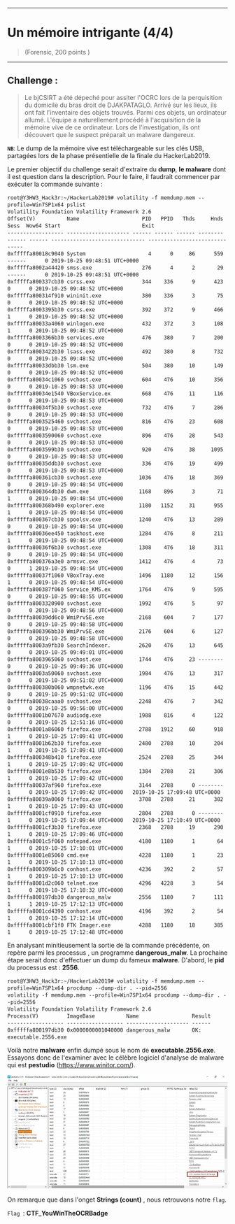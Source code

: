* * *
# Un mémoire intrigante (4/4)
> (Forensic, 200 points )
---
## Challenge :
> Le bjCSIRT a été dépeché pour assiter l'OCRC lors de la perquisition du domicile du bras droit de DJAKPATAGLO. Arrivé sur les lieux, ils ont fait l'inventaire des objets trouvés. Parmi ces objets, un ordinateur allumé. L'équipe a naturellement procédé à l'acquisition de la mémoire vive de ce ordinateur. Lors de l'investigation, ils ont découvert que le suspect préparait un malware dangereux.


**```NB```**: Le dump de la mémoire vive est téléchargeable sur les clés USB, partagées lors de la phase présentielle de la finale du HackerLab2019. 

Le premier objectif du challenge serait d'extraire du **dump**, **le malware** dont il est question dans la description. Pour le faire, il faudrait commencer par exécuter la commande suivante :

```console 
root@Y3HW3_Hack3r:~/HackerLab2019# volatility -f memdump.mem --profile=Win7SP1x64 pslist
Volatility Foundation Volatility Framework 2.6
Offset(V)          Name                    PID   PPID   Thds     Hnds   Sess  Wow64 Start                          Exit                          
------------------ -------------------- ------ ------ ------ -------- ------ ------ ------------------------------ ------------------------------
0xfffffa80018c9040 System                    4      0     86      559 ------      0 2019-10-25 09:48:51 UTC+0000                                 
0xfffffa8002a44420 smss.exe                276      4      2       29 ------      0 2019-10-25 09:48:51 UTC+0000                                 
0xfffffa800337cb30 csrss.exe               344    336      9      423      0      0 2019-10-25 09:48:52 UTC+0000                                 
0xfffffa800314f910 wininit.exe             380    336      3       75      0      0 2019-10-25 09:48:52 UTC+0000                                 
0xfffffa8003395b30 csrss.exe               392    372      9      466      1      0 2019-10-25 09:48:52 UTC+0000                                 
0xfffffa80033a4060 winlogon.exe            432    372      3      108      1      0 2019-10-25 09:48:52 UTC+0000                                 
0xfffffa8003366b30 services.exe            476    380      7      200      0      0 2019-10-25 09:48:52 UTC+0000                                 
0xfffffa8003422b30 lsass.exe               492    380      8      732      0      0 2019-10-25 09:48:52 UTC+0000                                 
0xfffffa80033dbb30 lsm.exe                 504    380     10      149      0      0 2019-10-25 09:48:52 UTC+0000                                 
0xfffffa80034c1060 svchost.exe             604    476     10      356      0      0 2019-10-25 09:48:53 UTC+0000                                 
0xfffffa80034e1540 VBoxService.ex          668    476     11      116      0      0 2019-10-25 09:48:53 UTC+0000                                 
0xfffffa80034f5b30 svchost.exe             732    476      7      286      0      0 2019-10-25 09:48:53 UTC+0000                                 
0xfffffa8003525460 svchost.exe             816    476     23      608      0      0 2019-10-25 09:48:53 UTC+0000                                 
0xfffffa8003590060 svchost.exe             896    476     28      543      0      0 2019-10-25 09:48:53 UTC+0000                                 
0xfffffa8003599b30 svchost.exe             920    476     38     1095      0      0 2019-10-25 09:48:53 UTC+0000                                 
0xfffffa80035ddb30 svchost.exe             336    476     19      499      0      0 2019-10-25 09:48:53 UTC+0000                                 
0xfffffa800361cb30 svchost.exe            1036    476     18      369      0      0 2019-10-25 09:48:54 UTC+0000                                 
0xfffffa800364db30 dwm.exe                1168    896      3       71      1      0 2019-10-25 09:48:54 UTC+0000                                 
0xfffffa800368b490 explorer.exe           1180   1152     31      955      1      0 2019-10-25 09:48:54 UTC+0000                                 
0xfffffa800367cb30 spoolsv.exe            1240    476     13      289      0      0 2019-10-25 09:48:54 UTC+0000                                 
0xfffffa80036ee450 taskhost.exe           1284    476      8      211      1      0 2019-10-25 09:48:54 UTC+0000                                 
0xfffffa80036f6b30 svchost.exe            1308    476     18      311      0      0 2019-10-25 09:48:54 UTC+0000                                 
0xfffffa800376a3e0 armsvc.exe             1412    476      4       73      0      1 2019-10-25 09:48:54 UTC+0000                                 
0xfffffa80037f1060 VBoxTray.exe           1496   1180     12      156      1      0 2019-10-25 09:48:54 UTC+0000                                 
0xfffffa800387f060 Service_KMS.ex         1764    476      9      595      0      0 2019-10-25 09:48:55 UTC+0000                                 
0xfffffa8003320900 svchost.exe            1992    476      5       97      0      0 2019-10-25 09:48:56 UTC+0000                                 
0xfffffa80039dd6c0 WmiPrvSE.exe           2168    604      7      177      0      0 2019-10-25 09:48:58 UTC+0000                                 
0xfffffa800396bb30 WmiPrvSE.exe           2176    604      6      127      0      0 2019-10-25 09:48:58 UTC+0000                                 
0xfffffa8003a9fb30 SearchIndexer.         2620    476     13      645      0      0 2019-10-25 09:49:01 UTC+0000                                 
0xfffffa8003965060 svchost.exe            1744    476     23 --------      0      0 2019-10-25 09:49:36 UTC+0000                                 
0xfffffa8003a50060 svchost.exe            1984    476     13      317      0      0 2019-10-25 09:51:02 UTC+0000                                 
0xfffffa800380b060 wmpnetwk.exe           1196    476     15      442      0      0 2019-10-25 09:51:02 UTC+0000                                 
0xfffffa80038caaa0 svchost.exe            2248    476      7      342      0      0 2019-10-25 09:56:00 UTC+0000                                 
0xfffffa8001b07670 audiodg.exe            1988    816      4      122      0      0 2019-10-25 12:51:16 UTC+0000                                 
0xfffffa8001a86060 firefox.exe            2788   1912     60      918      1      0 2019-10-25 17:09:41 UTC+0000                                 
0xfffffa8001b62b30 firefox.exe            2480   2788     10      204      1      0 2019-10-25 17:09:41 UTC+0000                                 
0xfffffa800348b410 firefox.exe            2524   2788     25      344      1      0 2019-10-25 17:09:42 UTC+0000                                 
0xfffffa8001e8b530 firefox.exe            1384   2788     21      306      1      0 2019-10-25 17:09:42 UTC+0000                                 
0xfffffa80037af960 firefox.exe            3144   2788      0 --------      1      0 2019-10-25 17:09:42 UTC+0000   2019-10-25 17:09:48 UTC+0000  
0xfffffa80039a0060 firefox.exe            3708   2788     21      302      1      0 2019-10-25 17:09:43 UTC+0000                                 
0xfffffa8001cf0910 firefox.exe            2804   2788      0 --------      1      0 2019-10-25 17:09:44 UTC+0000   2019-10-25 17:10:49 UTC+0000  
0xfffffa8001cf3b30 firefox.exe            2368   2788     19      290      1      0 2019-10-25 17:09:46 UTC+0000                                 
0xfffffa8001c5f060 notepad.exe            4180   1180      1       64      1      0 2019-10-25 17:10:01 UTC+0000                                 
0xfffffa8001e85060 cmd.exe                4228   1180      1       23      1      0 2019-10-25 17:10:13 UTC+0000                                 
0xfffffa800309b6c0 conhost.exe            4236    392      2       57      1      0 2019-10-25 17:10:13 UTC+0000                                 
0xfffffa8001d2c060 telnet.exe             4296   4228      3       54      1      0 2019-10-25 17:10:32 UTC+0000                                 
0xfffffa800197db30 dangerous_malw         2556   1180      7      111      1      1 2019-10-25 17:12:13 UTC+0000                                 
0xfffffa8001cd4390 conhost.exe            4196    392      2       54      1      0 2019-10-25 17:12:14 UTC+0000                                 
0xfffffa8001cbf1f0 FTK Imager.exe         4288   1180     18      385      1      0 2019-10-25 17:12:48 UTC+0000                                 
```
En analysant minitieusement la sortie de la commande précédente, on repère parmi les processus , un programme **dangerous_malw**. La prochaine étape serait donc d'effectuer un dump du fameux **malware**. D'abord, le **pid** du processus est : **2556**. 

```console 
root@Y3HW3_Hack3r:~/HackerLab2019# volatility -f memdump.mem --profile=Win7SP1x64 procdump --dump-dir . --pid=2556
volatility -f memdump.mem --profile=Win7SP1x64 procdump --dump-dir . --pid=2556
Volatility Foundation Volatility Framework 2.6
Process(V)         ImageBase          Name                 Result
------------------ ------------------ -------------------- ------
0xfffffa800197db30 0x0000000001040000 dangerous_malw       OK: executable.2556.exe
```
Voilà notre **malware** enfin dumpé sous le nom de **executable.2556.exe**. Essayons donc de l'examiner avec le célèbre logiciel d'analyse de malware qui est **pestudio** (https://www.winitor.com/).

<img src="Images/malware.gif">

On remarque que dans l'onget **Strings (count)** , nous retrouvons notre ```flag```.

```Flag ```: **CTF_YouWinTheOCRBadge**
